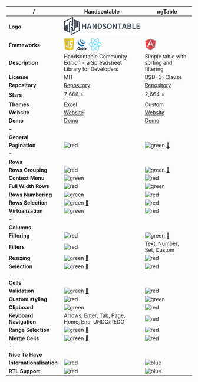|**/**|Handsontable|ngTable|
|-----|------------|-------|
|**Logo**|![Logo](https://raw.githubusercontent.com/handsontable/static-files/master/Images/Logo/Handsontable/Handsontable-logo-300-74.png)||
|**Frameworks**|![Javascript](https://raw.githubusercontent.com/AmitMY/grids/master/assets/frameworks/javascript.png) ![jQuery](https://raw.githubusercontent.com/AmitMY/grids/master/assets/frameworks/jquery.png) ![React](https://raw.githubusercontent.com/AmitMY/grids/master/assets/frameworks/react.png)|![Angular1](https://raw.githubusercontent.com/AmitMY/grids/master/assets/frameworks/angular1.png)|
|**Description**|Handsontable Community Edition - a Spreadsheet Library for Developers|Simple table with sorting and filtering|
|**License**|MIT|BSD-3-Clause|
|**Repository**|[Repository](https://github.com/handsontable/handsontable)|[Repository](https://github.com/esvit/ng-table)|
|**Stars**|7,666 :star:|2,664 :star:|
|**Themes**|Excel|Custom|
|**Website**|[Website](https://handsontable.com/)|[Website](http://ng-table.com/)|
|**Demo**|[Demo](https://handsontable.com/examples.html)|[Demo](http://ng-table.com/)|
|**-**|||
|**General**|||
|**Pagination**|![red](http://placehold.it/23/f03c15/000000?text=+)|![green](http://placehold.it/23/c5f015/000000?text=+) [:book:](http://ng-table.com/#/pagination/demo-pager-basic)|
|**-**|||
|**Rows**|||
|**Rows Grouping**|![red](http://placehold.it/23/f03c15/000000?text=+)|![green](http://placehold.it/23/c5f015/000000?text=+) [:book:](http://ng-table.com/#/grouping/demo-grouping-basic)|
|**Context Menu**|![green](http://placehold.it/23/c5f015/000000?text=+)|![red](http://placehold.it/23/f03c15/000000?text=+)|
|**Full Width Rows**|![red](http://placehold.it/23/f03c15/000000?text=+)|![green](http://placehold.it/23/c5f015/000000?text=+)|
|**Rows Numbering**|![green](http://placehold.it/23/c5f015/000000?text=+)|![red](http://placehold.it/23/f03c15/000000?text=+)|
|**Rows Selection**|![green](http://placehold.it/23/c5f015/000000?text=+) [:book:](https://docs.handsontable.com/pro/1.9.1/demo-highlighting-selection.html)|![red](http://placehold.it/23/f03c15/000000?text=+)|
|**Virtualization**|![green](http://placehold.it/23/c5f015/000000?text=+)|![red](http://placehold.it/23/f03c15/000000?text=+)|
|**-**|||
|**Columns**|||
|**Filtering**|![red](http://placehold.it/23/f03c15/000000?text=+)|![green](http://placehold.it/23/c5f015/000000?text=+) [:book:](http://ng-table.com/#/filtering/demo-filtering-basic)|
|**Filters**|![red](http://placehold.it/23/f03c15/000000?text=+)|Text, Number, Set, Custom|
|**Resizing**|![green](http://placehold.it/23/c5f015/000000?text=+) [:book:](https://docs.handsontable.com/pro/1.9.1/demo-resizing.html)|![red](http://placehold.it/23/f03c15/000000?text=+)|
|**Selection**|![green](http://placehold.it/23/c5f015/000000?text=+) [:book:](https://docs.handsontable.com/pro/1.9.1/demo-highlighting-selection.html)|![red](http://placehold.it/23/f03c15/000000?text=+)|
|**-**|||
|**Cells**|||
|**Validation**|![green](http://placehold.it/23/c5f015/000000?text=+) [:book:](https://docs.handsontable.com/pro/1.9.1/demo-data-validation.html)|![red](http://placehold.it/23/f03c15/000000?text=+)|
|**Custom styling**|![red](http://placehold.it/23/f03c15/000000?text=+)|![green](http://placehold.it/23/c5f015/000000?text=+)|
|**Clipboard**|![green](http://placehold.it/23/c5f015/000000?text=+)|![red](http://placehold.it/23/f03c15/000000?text=+)|
|**Keyboard Navigation**|Arrows, Enter, Tab, Page, Home, End, UNDO/REDO|![red](http://placehold.it/23/f03c15/000000?text=+)|
|**Range Selection**|![green](http://placehold.it/23/c5f015/000000?text=+) [:book:](https://docs.handsontable.com/pro/1.9.1/demo-highlighting-selection.html)|![red](http://placehold.it/23/f03c15/000000?text=+)|
|**Merge Cells**|![green](http://placehold.it/23/c5f015/000000?text=+) [:book:](https://docs.handsontable.com/pro/1.9.1/demo-merged-cells.html)|![red](http://placehold.it/23/f03c15/000000?text=+)|
|**-**|||
|**Nice To Have**|||
|**Internationalisation**|![red](http://placehold.it/23/f03c15/000000?text=+)|![blue](http://placehold.it/23/1589F0/000000?text=+)|
|**RTL Support**|![red](http://placehold.it/23/f03c15/000000?text=+)|![blue](http://placehold.it/23/1589F0/000000?text=+)|